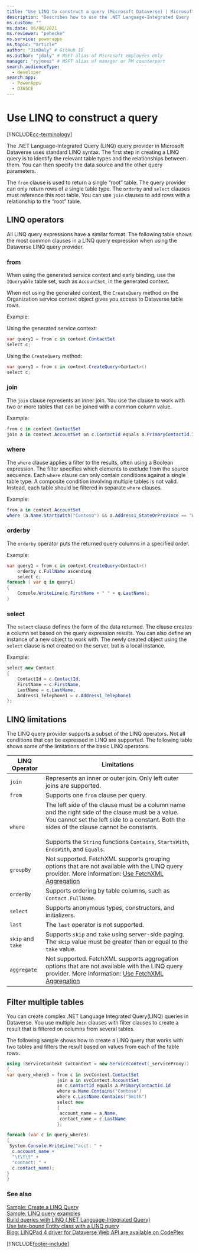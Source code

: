 ```yaml
---
title: "Use LINQ to construct a query (Microsoft Dataverse) | Microsoft Docs" # Intent and product brand in a unique string of 43-59 chars including spaces
description: "Describes how to use the .NET Language-Integrated Query (LINQ) query provider to construct a Microsoft Dataverse query." # 115-145 characters including spaces. This abstract displays in the search result.
ms.custom: ""
ms.date: 06/08/2021
ms.reviewer: "pehecke"
ms.service: powerapps
ms.topic: "article"
author: "JimDaly" # GitHub ID
ms.author: "jdaly" # MSFT alias of Microsoft employees only
manager: "ryjones" # MSFT alias of manager or PM counterpart
search.audienceType: 
  - developer
search.app: 
  - PowerApps
  - D365CE
---
```


# Use LINQ to construct a query

[!INCLUDE[cc-terminology](../includes/cc-terminology.md)]

The .NET Language-Integrated Query (LINQ) query provider in Microsoft Dataverse uses standard LINQ syntax. The first step in creating a LINQ query is to identify the relevant table types and the relationships between them. You can then specify the data source and the other query parameters.  

 The `from` clause is used to return a single “root” table. The query provider can only return rows of a single table type. The `orderby` and `select` clauses must reference this root table. You can use `join` clauses to add rows with a relationship to the “root” table.  

<a name="bkmk_operators"></a>   

## LINQ operators

 All LINQ query expressions have a similar format. The following table shows the most common clauses in a LINQ query expression when using the Dataverse LINQ query provider.  

### from

 When using the generated service context and early binding, use the `IQueryable` table set, such as `AccountSet`, in the generated context.  

 When not using the generated context, the `CreateQuery` method on the Organization service context object gives you access to Dataverse table rows.  

 Example:  

 Using the generated service context:  

```csharp  
var query1 = from c in context.ContactSet  
select c;  
```  

 Using the `CreateQuery` method:  

```csharp  
var query1 = from c in context.CreateQuery<Contact>()  
select c;  
```  

### join

 The `join` clause represents an inner join. You use the clause to work with two or more tables that can be joined with a common column value.

 Example:  

```csharp  
from c in context.ContactSet  
join a in context.AccountSet on c.ContactId equals a.PrimaryContactId.Id  
```  

### where

 The `where` clause applies a filter to the results, often using a Boolean expression. The filter specifies which elements to exclude from the source sequence. Each `where` clause can only contain conditions against a single table type. A composite condition involving multiple tables is not valid. Instead, each table should be filtered in separate `where` clauses.  

 Example:  

```csharp  
from a in context.AccountSet  
where (a.Name.StartsWith("Contoso") && a.Address1_StateOrProvince == "WA")  
```  

### orderby

 The `orderby` operator puts the returned query columns in a specified order.  

 Example:  

```csharp  
var query1 = from c in context.CreateQuery<Contact>()     
    orderby c.FullName ascending     
    select c;  
foreach ( var q in query1)     
{  
    Console.WriteLine(q.FirstName + " " + q.LastName);     
}  
```  

### select

 The `select` clause defines the form of the data returned. The clause creates a column set based on the query expression results. You can also define an instance of a new object to work with. The newly created object using the `select` clause is not created on the server, but is a local instance.  

 Example:  

```csharp  
select new Contact     
{  
    ContactId = c.ContactId,  
    FirstName = c.FirstName,  
    LastName = c.LastName,  
    Address1_Telephone1 = c.Address1_Telephone1     
};  
```  

<a name="limitations"></a>   

## LINQ limitations  

 The LINQ query provider supports a subset of the LINQ operators. Not all conditions that can be expressed in LINQ are supported. The following table shows some of the limitations of the basic LINQ operators.  


|   LINQ Operator   |                                                                                                                                              Limitations                                                                                                                                              |
|-------------------|-------------------------------------------------------------------------------------------------------------------------------------------------------------------------------------------------------------------------------------------------------------------------------------------------------|
|      `join`       |                                                                                                                Represents an inner or outer join. Only left outer joins are supported.                                                                                                                |
|      `from`       |                                                                                                                                 Supports one `from` clause per query.                                                                                                                                 |
|      `where`      | The left side of the clause must be a column name and the right side of the clause must be a value. You cannot set the left side to a constant. Both the sides of the clause cannot be constants.<br /><br /> Supports the `String` functions `Contains`, `StartsWith`, `EndsWith`, and `Equals`. |
|     `groupBy`     |                               Not supported. FetchXML supports grouping options that are not available with the LINQ query provider. More information: [Use FetchXML Aggregation](/dynamics365/customer-engagement/developer/use-fetchxml-aggregation)                               |
|     `orderBy`     |                                                                                                                  Supports ordering by table columns, such as `Contact.FullName`.                                                                                                                  |
|     `select`      |                                                                                                                       Supports anonymous types, constructors, and initializers.                                                                                                                       |
|      `last`       |                                                                                                                                 The `last` operator is not supported.                                                                                                                                 |
| `skip` and `take` |                                                                                       Supports `skip` and `take` using server-side paging. The `skip` value must be greater than or equal to the `take` value.                                                                                        |
|    `aggregate`    |                             Not supported. FetchXML supports aggregation options that are not available with the LINQ query provider. More information: [Use FetchXML Aggregation](/dynamics365/customer-engagement/developer/use-fetchxml-aggregation)                              |

<a name="filter"></a>   

## Filter multiple tables 

 You can create complex .NET Language Integrated Query(LINQ) queries in Dataverse. You use multiple `Join` clauses with filter clauses to create a result that is filtered on columns from several tables.  

 The following sample shows how to create a LINQ query that works with two tables and filters the result based on values from each of the table rows.  

 ```csharp
 using (ServiceContext svcContext = new ServiceContext(_serviceProxy))
{
 var query_where3 = from c in svcContext.ContactSet
                    join a in svcContext.AccountSet
                    on c.ContactId equals a.PrimaryContactId.Id
                    where a.Name.Contains("Contoso")
                    where c.LastName.Contains("Smith")
                    select new
                    {
                     account_name = a.Name,
                     contact_name = c.LastName
                    };

 foreach (var c in query_where3)
 {
  System.Console.WriteLine("acct: " +
   c.account_name +
   "\t\t\t" +
   "contact: " +
   c.contact_name);
 }
}
 ```

### See also

 [Sample: Create a LINQ Query](/dynamics365/customer-engagement/developer/org-service/sample-create-linq-query)   
 [Sample: LINQ query examples](/dynamics365/customer-engagement/developer/org-service/sample-complex-linq-queries)   
 [Build queries with LINQ (.NET Language-Integrated Query)](/dynamics365/customer-engagement/developer/org-service/build-queries-with-linq-net-language-integrated-query)   
 [Use late-bound Entity class with a LINQ query](/dynamics365/customer-engagement/developer/org-service/use-late-bound-entity-class-linq-query)   
 [Blog: LINQPad 4 driver for Dataverse Web API are available on CodePlex](https://blogs.msdn.com/b/crminthefield/archive/2015/06/11/linqpad-4-driver-for-dynamics-crm-rest-webapi-are-available-on-codeplex.aspx)

[!INCLUDE[footer-include](../../../includes/footer-banner.md)]